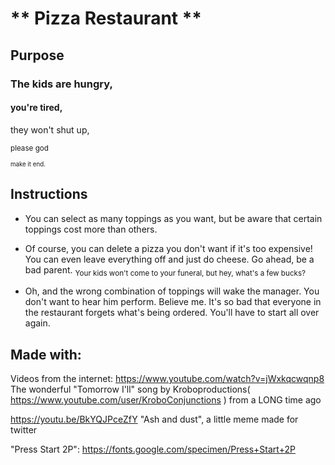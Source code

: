 # ** Pizza Restaurant **

## Purpose

### The kids are hungry,
#### you're tired,
 they won't shut up,

<sup> please god</sup>

<sup><sub> make it end.</sub></sup>

## Instructions

- You can select as many toppings as you want, but be aware that certain toppings cost more than others.

- Of course, you can delete a pizza you don't want if it's too expensive! You can even leave everything off and just do cheese. Go ahead, be a bad parent. <sub> Your kids won't come to your funeral, but hey, what's a few bucks? </sub>

- Oh, and the wrong combination of toppings will wake the manager. You don't want to hear him perform. Believe me. It's so bad that everyone in the restaurant forgets what's being ordered. You'll have to start all over again.

## Made with:
Videos from the internet:
https://www.youtube.com/watch?v=jWxkqcwqnp8 The wonderful "Tomorrow I'll" song by Kroboproductions( https://www.youtube.com/user/KroboConjunctions ) from a LONG time ago

https://youtu.be/BkYQJPceZfY
"Ash and dust", a little meme made for twitter

"Press Start 2P":
https://fonts.google.com/specimen/Press+Start+2P
